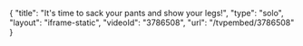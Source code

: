 {
    "title": "It's time to sack your pants and show your legs!",
    "type": "solo",
    "layout": "iframe-static",
    "videoId": "3786508",
    "url": "\/tvpembed\/3786508"
}